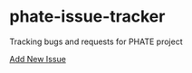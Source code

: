 # phate-issue-tracker
Tracking bugs and requests for PHATE project

<a href="/issues">Add New Issue</a>
